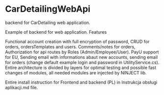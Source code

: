 # CarDetailingWebApi
backend for CarDetailing web application.

Example of backend for web application.
Features

Functional account creation with full encryption of password,
CRUD for orders, ordersTemplates and users.
Comments/notes for orders,
Authorization for api routes by Roles (Admin/Employee/User).
PayU support for EU, 
Sending email with informations abaut new accounts, sending email for orders
(change default example login and password in UtilityService.cs).
Entire architecture is divided by layers for optimal testing and possible fast changes of modules, all needed modules 
are injected by NINJECT lib. 

Entire install instruction for Frontend and backend (PL) in Instrukcja obsługi aplikacji.md file.

